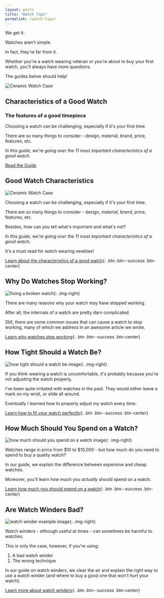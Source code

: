 ```yaml
---
layout: posts
title: "Watch Tips" 
permalink: /watch-tips/
---
```


We get it: 

Watches aren't simple. 

In fact, they're far from it. 

Whether you're a watch wearing veteran or you're about to buy your first watch, you'll always have more questions. 

The guides below should help!

<div class="featured-info-box">
<div class="content">
<div class="img">
<img src="/img/watches/characteristics/ceramic.jpg" alt="Ceramic Watch Case">
</div>
<div class="text">
<h2>Characteristics of a Good Watch</h2>
<h3>The features of a good timepiece</h3>
<p>Choosing a watch can be challenging, especially if it's your first time. 

There are so many things to consider - design, material, brand, price, features, etc. 

<i>In this guide, we're going over the 11 most important characteristics of a good watch.</i></p>
<div>
<a class="btn btn--success btn-center" href="/good-watch-characteristics/">Read the Guide</a>
</div>
</div>
</div>
</div>

## Good Watch Characteristics 
<img src="/img/watches/characteristics/ceramic.jpg" alt="Ceramic Watch Case" class="img-right">

Choosing a watch can be challenging, especially if it's your first time. 

There are so many things to consider - design, material, brand, price, features, etc. 

Besides, how can you tell what's important and what's not? 

*In this guide, we're going over the 11 most important characteristics of a good watch.* 

It's a must read for watch wearing newbies!

[Learn about the characteristics of a good watch](/good-watch-characteristics/){: .btn .btn--success .btn-center}

## Why Do Watches Stop Working? 
![fixing a broken watch](/img/watch-stopped-working/fixing-broken-watch.jpg){: .img-right}

There are many reasons why your watch may have stopped working. 

After all, the internals of a watch are pretty darn complicated. 

Still, there are some common issues that can cause a watch to stop working, many of which we address in an awesome article we wrote. 

[Learn why watches stop working](/why-watches-stop-working/){: .btn .btn--success .btn-center}

## How Tight Should a Watch Be? 
![how tight should a watch be image](/img/how-a-watch-should-fit/excellent-watch-fit.jpeg){: .img-right}

If you think wearing a watch is uncomfortable, it's probably because you're not adjusting the watch properly. 

I've been quite irritated with watches in the past. They would either leave a mark on my wrist, or slide all around.

Eventually I learned how to properly adjust my watch every time. 

[Learn how to fit your watch perfectly](/how-tight-should-watch-fit/){: .btn .btn--success .btn-center}

## How Much Should You Spend on a Watch?
![how much should you spend on a watch image](/img/how-much-should-spend-watch/rolex.jpg){: .img-right}

Watches range in price from $10 to $10,000 - but how much do you need to spend to buy a quality watch? 

In our guide, we explain the difference between expensive and cheap watches.

Moreover, you'll learn how much you *actually* should spend on a watch.

[Learn how much you should spend on a watch](/how-much-money-for-watch/){: .btn .btn--success .btn-center}

## Are Watch Winders Bad? 
![watch winder example image](/img/watch-winders/watch-winder-example.jpg){: .img-right}

Watch winders - although useful at times - can sometimes be harmful to watches. 

This is only the case, however, if you're using:

1. A bad watch winder
2. The wrong technique

In our guide on watch winders, we clear the air and explain the right way to use a watch winder (and where to buy a good one that won't hurt your watch).

[Learn more about watch winders](/watch-winders/){: .btn .btn--success .btn-center}




